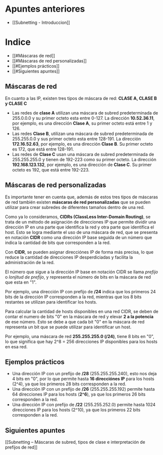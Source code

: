 
# Apuntes anteriores

- [[Subnetting - Introduccion]]

# Indice

- [[#Máscaras de red]]
- [[#Máscaras de red personalizadas]]
- [[#Ejemplos prácticos]]
- [[#Siguientes apuntes]]

## Máscaras de red

En cuanto a las IP, existen tres tipos de máscara de red: **CLASE A, CLASE B y CLASE C**

- Las redes de **clase A** utilizan una máscara de subred predeterminada de 255.0.0.0 y su primer octeto esta entre 0-127. La dirección **10.52.36.11**, por ejemplo, es una dirección **Clase A**, su primer octeto está entre 1 y 126.
- Las redes **Clase B**, utilizan una máscara de subred predeterminada de 255.255.0.0 y sus primer octeto esta entre 128-191. La dirección **172.16.52.63**, por ejemplo, es una dirección **Clase B**. Su primer octeto es 172, que está entre 128-191.
- Las redes de **Clase C** usan una máscara de subred predeterminada de 255.255.255.0 y tienen de 192-223 como su primer octeto. La dirección **192.168.123.132**, por ejemplo, es una dirección de **Clase C**. Su primer octeto es 192, que está entre 192-223.

## Máscaras de red personalizadas

Es importante tener en cuenta que, además de estos tres tipos de máscaras de red también existen **máscaras de red personalizadas** que se pueden utilizar para crear subredes de diferentes tamaños dentro de una red.

Como ya lo consideramos, **CIDRs (ClassLess Inter-Domain Routing)**, se trata de un método de asignación de direcciones IP que permite dividir una dirección IP en una parte que identifica la red y otra parte que identifica el host. Esto se logra mediante el uso de una máscara de red, que se presenta en notación **CIDR** como una dirección IP base seguida de un número que indica la cantidad de bits que corresponden a la red.

Con **CIDR**, se pueden asignar direcciónes IP de forma más precisa, lo que reduce la cantidad de direcciones IP desperdiciadas y facilita la administración de la red.

El número que sigue a la dirección IP base en notación CIDR se llama *prefijo* o *lonjitud de prefijo*, y representa el número de bits en la máscara de red que esta en "1".

Por ejemplo, una dirección IP con prefijo de **/24** indica que los primeros 24 bits de la dirección IP corresponden a la red, mientras que los 8 bits restantes se utilizan para identificar los hosts.

Para calcular la cantidad de hosts disponibles en una red CIDR, se deben de contar el numero de bits "0" en la máscara de red y elevar **2 a la potencia** de ese número. Esto se debe a que cada bit "0" en la máscara de red representa un bit que se puede utilizar para identificar un host.

Por ejemplo, una máscara de red **255.255.255.0 (/24)**, tiene 8 bits en "0", lo que significa que hay 2^8 = 256 direcciones IP disponibles para los hosts en esa red.

## Ejemplos prácticos

- Una dirección IP con un prefijo de **/28** (255.255.255.240), esto nos deja 4 bits en "0", por lo que permite hasta **16 direcciónes IP** para los hosts (2^4), ya que los primeros 28 bits corresponden a la red.
- Una dirección IP con un prefijo de **/26** (255.255.255.192) permite hasta 64 direcciones IP para los hosts (**2^6**), ya que los primeros 26 bits corresponden a la red.
- Una dirección IP con prefijo de **/22** (255.255.252.0) permite hasta 1024 direcciones IP para los hosts (2^10), ya que los primeros 22 bits corresponden a la red.

## Siguientes apuntes

[[Subnetting – Máscaras de subred, tipos de clase e interpretación de prefijos de red]]
